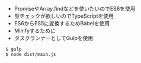 * PromiseやArray.findなどを使いたいのでES6を使用
* 型チェックが欲しいのでTypeScriptを使用
* ES6からES5に変換するためBabelを使用
* Minifyするために
* タスクランナーとしてGulpを使用

```
$ gulp
$ node dist/main.js
```